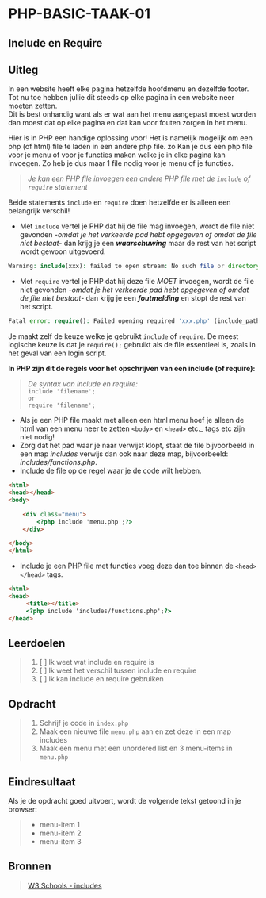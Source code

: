 # PHP-BASIC-TAAK-01
## Include en Require
## Uitleg
In een website heeft elke pagina hetzelfde hoofdmenu en dezelfde footer. Tot nu toe hebben jullie dit steeds op elke pagina in een website neer moeten zetten.  
Dit is best onhandig want als er wat aan het menu aangepast moest worden dan moest dat op elke pagina en dat kan voor fouten zorgen in het menu.
>
Hier is in PHP een handige oplossing voor! Het is namelijk mogelijk om een php (of html) file te laden in een andere php file. zo Kan je dus een php file voor je menu of voor je functies maken welke je in elke pagina kan invoegen. Zo heb je dus maar 1 file nodig voor je menu of je functies.
>
>_Je kan een PHP file invoegen een andere PHP file met de `include` of `require` statement_
>
 Beide statements `include` en `require` doen hetzelfde er is alleen een belangrijk verschil!
* Met `include` vertel je PHP dat hij de file mag invoegen, wordt de file niet gevonden _-omdat je het verkeerde pad hebt opgegeven of omdat de file niet bestaat-_ dan krijg je een **_waarschuwing_** maar de rest van het script wordt gewoon uitgevoerd.
```php
Warning: include(xxx): failed to open stream: No such file or directory in xxx on line xx
```
>
* Met `require` vertel je PHP dat hij deze file _MOET_ invoegen, wordt de file niet gevonden _-omdat je het verkeerde pad hebt opgegeven of omdat de file niet bestaat-_ dan krijg je een **_foutmelding_** en stopt de rest van het script.
```php
Fatal error: require(): Failed opening required 'xxx.php' (include_path='xxx') in xxx on line xx
```
>
Je maakt zelf de keuze welke je gebruikt `include` of `require`. De meest logische keuze is dat je `require();` gebruikt als de file essentieel is, zoals in het geval van een login script.
>
**In PHP zijn dit de regels voor het opschrijven van een include (of require):** 
>_De syntax van include en require:_  
>`include 'filename';`  
>`or`  
>`require 'filename';`
>
* Als je een PHP file maakt met alleen een html menu hoef je alleen de html van een menu neer te zetten `<body>` en `<head>` etc._ tags etc zijn niet nodig!
* Zorg dat het pad waar je naar verwijst klopt, staat de file bijvoorbeeld in een map _includes_ verwijs dan ook naar deze map, bijvoorbeeld: _includes/functions.php_.
* Include de file op de regel waar je de code wilt hebben.
```html
<html>
<head></head>
<body>

    <div class="menu">
        <?php include 'menu.php';?>
    </div>

</body>
</html>
```
* Include je een PHP file met functies voeg deze dan toe binnen de `<head></head>` tags.
```html
<html>
<head>
     <title></title>
     <?php include 'includes/functions.php';?>
</head>
```
## Leerdoelen
>1. [ ] Ik weet wat include en require is
>2. [ ] Ik weet het verschil tussen include en require
>3. [ ] Ik kan include en require gebruiken

## Opdracht

>1. Schrijf je code in `index.php`
>2. Maak een nieuwe file `menu.php` aan en zet deze in een map includes
>3. Maak een menu met een unordered list en 3 menu-items in `menu.php`

## Eindresultaat
Als je de opdracht goed uitvoert, wordt de volgende tekst getoond in je browser: 
>* menu-item 1
>* menu-item 2
>* menu-item 3

## Bronnen
>[W3 Schools - includes](https://www.w3schools.com/php/php_includes.asp)


<!--- ------------ DIT COMMENTAAR LATEN STAAN AUB ------------
------------------ ------------------------------ ------------
------------------ eagle ref:92949525
------------------ ------------------------------ ------------
------------------ DIT COMMENTAAR LATEN STAAN AUB -------- -->